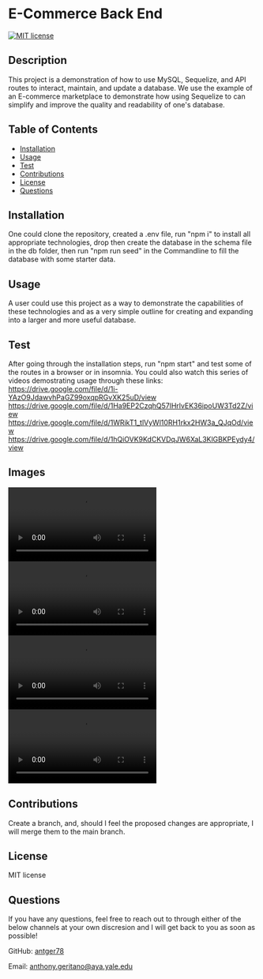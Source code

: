 # E-Commerce Back End

[![MIT license](https://img.shields.io/badge/License-MIT-yellow.svg)](https://opensource.org/licenses/MIT)

  ## Description 
  
   This project is a demonstration of how to use MySQL, Sequelize, and API routes to interact, maintain, and update a database.  We use the example of an E-commerce marketplace to demonstrate how using Sequelize to can simplify and improve the quality and readability of one's database.
  
  ## Table of Contents
  * [Installation](#installation)
  * [Usage](#usage)
  * [Test](#Test)
  * [Contributions](#Contributions)
  * [License](#license)
  * [Questions](#Questions)
  
  
  ## Installation
  
  One could clone the repository, created a .env file, run "npm i" to install all appropriate technologies, drop then create the database in the schema file in the db folder, then run "npm run seed" in the Commandline to fill the database with some starter data.
  
  ## Usage 
  
  A user could use this project as a way to demonstrate the capabilities of these technologies and as a very simple outline for creating and expanding into a larger and more useful database.
  
  ## Test
  
  After going through the installation steps, run "npm start" and test some of the routes in a browser or in insomnia.
  You could also watch this series of videos demostrating usage through these links:
  https://drive.google.com/file/d/1i-YAzO9JdawvhPaGZ99oxqpRGvXK25uD/view
  https://drive.google.com/file/d/1Ha9EP2CzqhQ57lHrlvEK36ipoUW3Td2Z/view
  https://drive.google.com/file/d/1WRikT1_tlVyWl10RH1rkx2HW3a_QJqOd/view
  https://drive.google.com/file/d/1hQiOVK9KdCKVDqJW6XaL3KlGBKPEydy4/view

  ## Images

  ![video](https://github.com/antger78/E-Commerce_back_end/blob/main/Readme_Screenshots/video1.webm?raw=true)
  ![video](https://github.com/antger78/E-Commerce_back_end/blob/main/Readme_Screenshots/video2.webm?raw=true)
  ![video](https://github.com/antger78/E-Commerce_back_end/blob/main/Readme_Screenshots/video3.webm?raw=true)
  ![video](https://github.com/antger78/E-Commerce_back_end/blob/main/Readme_Screenshots/video4.webm?raw=true)

  ## Contributions
  
  Create a branch, and, should I feel the proposed changes are appropriate, I will merge them to the main branch.
  
  ## License
  
  MIT license
  
  ## Questions
  
  If you have any questions, feel free to reach out to through either of the below channels at your own discresion and I will get back to you as soon as possible! 
  
  GitHub:  [antger78](https://github.com/antger78)
  
  Email:  anthony.geritano@aya.yale.edu
  